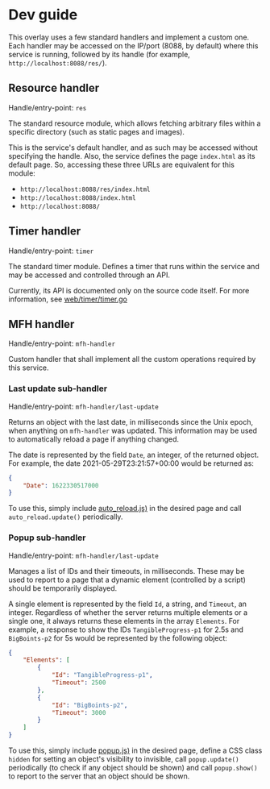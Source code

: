 # Dev guide

This overlay uses a few standard handlers and implement a custom one. Each handler may be accessed on the IP/port (8088, by default) where this service is running, followed by its handle (for example, `http://localhost:8088/res/`).

## Resource handler

Handle/entry-point: `res`

The standard resource module, which allows fetching arbitrary files within a specific directory (such as static pages and images).

This is the service's default handler, and as such may be accessed without specifying the handle. Also, the service defines the page `index.html` as its default page. So, accessing these three URLs are equivalent for this module:

* `http://localhost:8088/res/index.html`
* `http://localhost:8088/index.html`
* `http://localhost:8088/`

## Timer handler

Handle/entry-point: `timer`

The standard timer module. Defines a timer that runs within the service and may be accessed and controlled through an API.

Currently, its API is documented only on the source code itself. For more information, see [web/timer/timer.go](../../../web/timer/timer.go)

## MFH handler

Handle/entry-point: `mfh-handler`

Custom handler that shall implement all the custom operations required by this service.

### Last update sub-handler

Handle/entry-point: `mfh-handler/last-update`

Returns an object with the last date, in milliseconds since the Unix epoch, when anything on `mfh-handler` was updated. This information may be used to automatically reload a page if anything changed.

The date is represented by the field `Date`, an integer, of the returned object. For example, the date 2021-05-29T23:21:57+00:00 would be returned as:

```json
{
    "Date": 1622330517000
}
```

To use this, simply include [auto\_reload.js)](../res/script/auto_reload.js) in the desired page and call `auto_reload.update()` periodically.

### Popup sub-handler

Handle/entry-point: `mfh-handler/last-update`

Manages a list of IDs and their timeouts, in milliseconds. These may be used to report to a page that a dynamic element (controlled by a script) should be temporarily displayed.

A single element is represented by the field `Id`, a string, and `Timeout`, an integer. Regardless of whether the server returns multiple elements or a single one, it always returns these elements in the array `Elements`. For example, a response to show the IDs `TangibleProgress-p1` for 2.5s and `BigBoints-p2` for 5s would be represented by the following object:

```json
{
    "Elements": [
        {
            "Id": "TangibleProgress-p1",
            "Timeout": 2500
        },
        {
            "Id": "BigBoints-p2",
            "Timeout": 3000
        }
    ]
}
```

To use this, simply include [popup.js)](../res/script/popup.js) in the desired page, define a CSS class `hidden` for setting an object's visibility to invisible, call `popup.update()` periodically (to check if any object should be shown) and call `popup.show()` to report to the server that an object should be shown.
